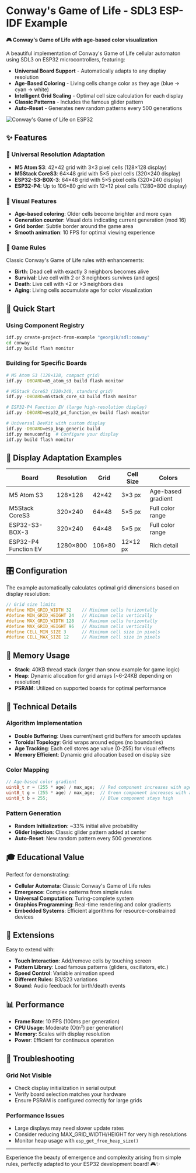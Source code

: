 # Conway's Game of Life - SDL3 ESP-IDF Example

**🎮 Conway's Game of Life with age-based color visualization**

A beautiful implementation of Conway's Game of Life cellular automaton using SDL3 on ESP32 microcontrollers, featuring:

- **Universal Board Support** - Automatically adapts to any display resolution
- **Age-Based Coloring** - Living cells change color as they age (blue → cyan → white)
- **Intelligent Grid Scaling** - Optimal cell size calculation for each display
- **Classic Patterns** - Includes the famous glider pattern
- **Auto-Reset** - Generates new random patterns every 500 generations

![Conway's Game of Life on ESP32](preview.gif)

## ✨ Features

### 🎯 Universal Resolution Adaptation
- **M5 Atom S3**: 42×42 grid with 3×3 pixel cells (128×128 display)
- **M5Stack CoreS3**: 64×48 grid with 5×5 pixel cells (320×240 display)
- **ESP32-S3-BOX-3**: 64×48 grid with 5×5 pixel cells (320×240 display)
- **ESP32-P4**: Up to 106×80 grid with 12×12 pixel cells (1280×800 display)

### 🎨 Visual Features
- **Age-based coloring**: Older cells become brighter and more cyan
- **Generation counter**: Visual dots indicating current generation (mod 16)
- **Grid border**: Subtle border around the game area
- **Smooth animation**: 10 FPS for optimal viewing experience

### 🧬 Game Rules
Classic Conway's Game of Life rules with enhancements:
- **Birth**: Dead cell with exactly 3 neighbors becomes alive
- **Survival**: Live cell with 2 or 3 neighbors survives (and ages)
- **Death**: Live cell with <2 or >3 neighbors dies
- **Aging**: Living cells accumulate age for color visualization

## 🚀 Quick Start

### Using Component Registry
```bash
idf.py create-project-from-example "georgik/sdl:conway"
cd conway
idf.py build flash monitor
```

### Building for Specific Boards
```bash
# M5 Atom S3 (128×128, compact grid)
idf.py -DBOARD=m5_atom_s3 build flash monitor

# M5Stack CoreS3 (320×240, standard grid)
idf.py -DBOARD=m5stack_core_s3 build flash monitor

# ESP32-P4 Function EV (large high-resolution display)
idf.py -DBOARD=esp32_p4_function_ev build flash monitor

# Universal DevKit with custom display
idf.py -DBOARD=esp_bsp_generic build
idf.py menuconfig  # Configure your display
idf.py build flash monitor
```

## 📱 Display Adaptation Examples

| Board | Resolution | Grid | Cell Size | Colors |
|-------|------------|------|-----------|---------|
| M5 Atom S3 | 128×128 | 42×42 | 3×3 px | Age-based gradient |
| M5Stack CoreS3 | 320×240 | 64×48 | 5×5 px | Full color range |
| ESP32-S3-BOX-3 | 320×240 | 64×48 | 5×5 px | Full color range |
| ESP32-P4 Function EV | 1280×800 | 106×80 | 12×12 px | Rich detail |

## 🎛️ Configuration

The example automatically calculates optimal grid dimensions based on display resolution:

```c
// Grid size limits
#define MIN_GRID_WIDTH 32    // Minimum cells horizontally
#define MIN_GRID_HEIGHT 24   // Minimum cells vertically  
#define MAX_GRID_WIDTH 128   // Maximum cells horizontally
#define MAX_GRID_HEIGHT 96   // Maximum cells vertically
#define CELL_MIN_SIZE 3      // Minimum cell size in pixels
#define CELL_MAX_SIZE 12     // Maximum cell size in pixels
```

## 💾 Memory Usage

- **Stack**: 40KB thread stack (larger than snow example for game logic)
- **Heap**: Dynamic allocation for grid arrays (~6-24KB depending on resolution)
- **PSRAM**: Utilized on supported boards for optimal performance

## 🔬 Technical Details

### Algorithm Implementation
- **Double Buffering**: Uses current/next grid buffers for smooth updates
- **Toroidal Topology**: Grid wraps around edges (no boundaries)
- **Age Tracking**: Each cell stores age value (0-255) for visual effects
- **Memory Efficient**: Dynamic grid allocation based on display size

### Color Mapping
```c
// Age-based color gradient
uint8_t r = (255 * age) / max_age;  // Red component increases with age
uint8_t g = (255 * age) / max_age;  // Green component increases with age
uint8_t b = 255;                    // Blue component stays high
```

### Pattern Generation
- **Random Initialization**: ~33% initial alive probability
- **Glider Injection**: Classic glider pattern added at center
- **Auto-Reset**: New random pattern every 500 generations

## 🎓 Educational Value

Perfect for demonstrating:
- **Cellular Automata**: Classic Conway's Game of Life rules
- **Emergence**: Complex patterns from simple rules
- **Universal Computation**: Turing-complete system
- **Graphics Programming**: Real-time rendering and color gradients
- **Embedded Systems**: Efficient algorithms for resource-constrained devices

## 🚀 Extensions

Easy to extend with:
- **Touch Interaction**: Add/remove cells by touching screen
- **Pattern Library**: Load famous patterns (gliders, oscillators, etc.)
- **Speed Control**: Variable animation speed
- **Different Rules**: B3/S23 variations
- **Sound**: Audio feedback for birth/death events

## 📊 Performance

- **Frame Rate**: 10 FPS (100ms per generation)
- **CPU Usage**: Moderate (O(n²) per generation)
- **Memory**: Scales with display resolution
- **Power**: Efficient for continuous operation

## 🔧 Troubleshooting

### Grid Not Visible
- Check display initialization in serial output
- Verify board selection matches your hardware
- Ensure PSRAM is configured correctly for large grids

### Performance Issues
- Large displays may need slower update rates
- Consider reducing MAX_GRID_WIDTH/HEIGHT for very high resolutions
- Monitor heap usage with `esp_get_free_heap_size()`

---

Experience the beauty of emergence and complexity arising from simple rules, perfectly adapted to your ESP32 development board! 🎮✨